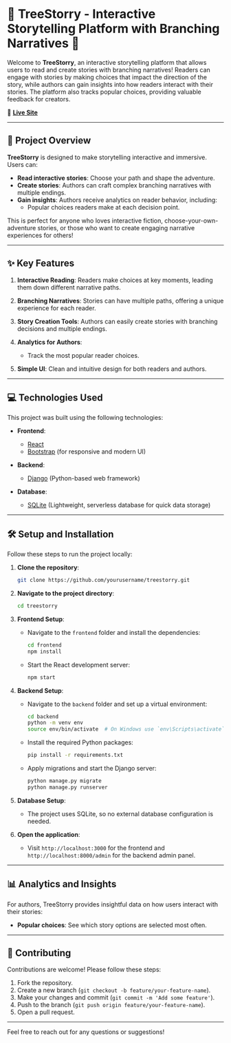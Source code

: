 # 🌳 TreeStorry - Interactive Storytelling Platform with Branching Narratives 🌿

Welcome to **TreeStorry**, an interactive storytelling platform that allows users to read and create stories with branching narratives! Readers can engage with stories by making choices that impact the direction of the story, while authors can gain insights into how readers interact with their stories. The platform also tracks popular choices, providing valuable feedback for creators.

🔗 **[Live Site](https://treestorry.vercel.app/stories)**

---

## 📖 Project Overview

**TreeStorry** is designed to make storytelling interactive and immersive. Users can:
- **Read interactive stories**: Choose your path and shape the adventure.
- **Create stories**: Authors can craft complex branching narratives with multiple endings.
- **Gain insights**: Authors receive analytics on reader behavior, including:
  - Popular choices readers make at each decision point.
    

This is perfect for anyone who loves interactive fiction, choose-your-own-adventure stories, or those who want to create engaging narrative experiences for others!

---

## ✨ Key Features

1. **Interactive Reading**: Readers make choices at key moments, leading them down different narrative paths.
2. **Branching Narratives**: Stories can have multiple paths, offering a unique experience for each reader.
3. **Story Creation Tools**: Authors can easily create stories with branching decisions and multiple endings.
4. **Analytics for Authors**:
   - Track the most popular reader choices.
   
5. **Simple UI**: Clean and intuitive design for both readers and authors.

---

## 💻 Technologies Used

This project was built using the following technologies:

- **Frontend**: 
  - [React](https://reactjs.org/)
  - [Bootstrap](https://getbootstrap.com/) (for responsive and modern UI)
  
- **Backend**:
  - [Django](https://www.djangoproject.com/) (Python-based web framework)
  
- **Database**:
  - [SQLite](https://www.sqlite.org/index.html) (Lightweight, serverless database for quick data storage)

---

## 🛠️ Setup and Installation

Follow these steps to run the project locally:

1. **Clone the repository**:
    ```bash
    git clone https://github.com/yourusername/treestorry.git
    ```

2. **Navigate to the project directory**:
    ```bash
    cd treestorry
    ```

3. **Frontend Setup**:
    - Navigate to the `frontend` folder and install the dependencies:
      ```bash
      cd frontend
      npm install
      ```
    - Start the React development server:
      ```bash
      npm start
      ```

4. **Backend Setup**:
    - Navigate to the `backend` folder and set up a virtual environment:
      ```bash
      cd backend
      python -m venv env
      source env/bin/activate  # On Windows use `env\Scripts\activate`
      ```
    - Install the required Python packages:
      ```bash
      pip install -r requirements.txt
      ```
    - Apply migrations and start the Django server:
      ```bash
      python manage.py migrate
      python manage.py runserver
      ```

5. **Database Setup**:
    - The project uses SQLite, so no external database configuration is needed.

6. **Open the application**:
    - Visit `http://localhost:3000` for the frontend and `http://localhost:8000/admin` for the backend admin panel.

---

## 📊 Analytics and Insights

For authors, TreeStorry provides insightful data on how users interact with their stories:
- **Popular choices**: See which story options are selected most often.

---

## 🤝 Contributing

Contributions are welcome! Please follow these steps:
1. Fork the repository.
2. Create a new branch (`git checkout -b feature/your-feature-name`).
3. Make your changes and commit (`git commit -m 'Add some feature'`).
4. Push to the branch (`git push origin feature/your-feature-name`).
5. Open a pull request.

---

Feel free to reach out for any questions or suggestions!
